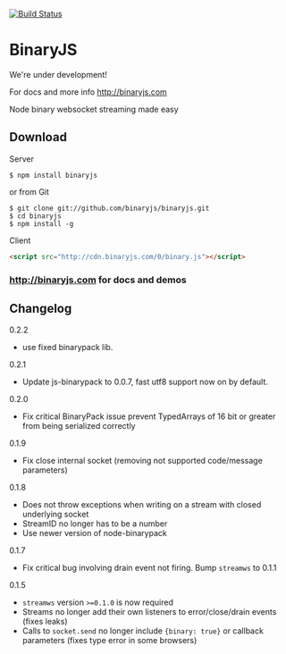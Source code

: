 [![Build Status](https://secure.travis-ci.org/binaryjs/binaryjs.png)](http://travis-ci.org/binaryjs/binaryjs)

BinaryJS
========

We're under development!

For docs and more info
http://binaryjs.com

Node binary websocket streaming made easy


## Download

Server

```console
$ npm install binaryjs
```
or from Git
```console
$ git clone git://github.com/binaryjs/binaryjs.git
$ cd binaryjs
$ npm install -g
```

Client

```html
<script src="http://cdn.binaryjs.com/0/binary.js"></script>
```

### http://binaryjs.com for docs and demos


## Changelog
0.2.2

- use fixed binarypack lib.

0.2.1

- Update js-binarypack to 0.0.7, fast utf8 support now on by default.

0.2.0

- Fix critical BinaryPack issue prevent TypedArrays of 16 bit or greater from being serialized correctly

0.1.9

- Fix close internal socket (removing not supported code/message parameters)

0.1.8

- Does not throw exceptions when writing on a stream with closed underlying socket
- StreamID no longer has to be a number
- Use newer version of node-binarypack

0.1.7

- Fix critical bug involving drain event not firing. Bump `streamws` to 0.1.1

0.1.5

- `streamws` version `>=0.1.0` is now required
- Streams no longer add their own listeners to error/close/drain events (fixes leaks)
- Calls to `socket.send` no longer include `{binary: true}` or callback parameters (fixes type error in some browsers)
